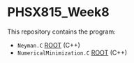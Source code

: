 # PHSX815_Week8
This repository contains the program:
- `Neyman.C`  [ROOT](https://root.cern/) (C++)
- `NumericalMinimization.C`  [ROOT](https://root.cern/) (C++)
